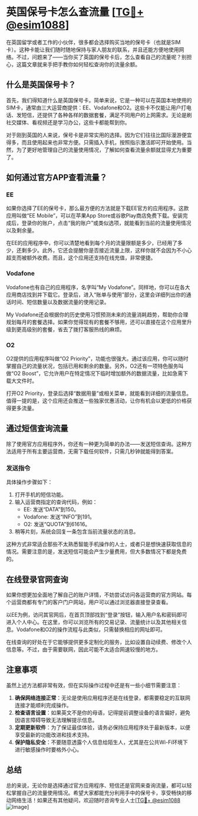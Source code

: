 # 英国保号卡怎么查流量 [[TG💪+ @esim1088](https://t.me/s/esim1088)]

在英国留学或者工作的小伙伴，很多都会选择购买当地的保号卡（也就是SIM卡）。这种卡能让我们随时随地保持与家人朋友的联系，并且还能方便地使用网络。不过，问题来了——当你买了英国的保号卡后，怎么查看自己的流量呢？别担心，这篇文章就来手把手教你如何轻松查询你的流量余额。

## 什么是英国保号卡？

首先，我们得知道什么是英国保号卡。简单来说，它是一种可以在英国本地使用的SIM卡，通常由三大运营商提供：EE、Vodafone和O2。这些卡不仅能让用户打电话、发短信，还提供了各种各样的数据套餐，满足不同用户的上网需求。无论是刷社交媒体、看视频还是学习办公，这些卡都能帮到你。

对于刚到英国的人来说，保号卡是非常实用的选择。因为它们往往比国际漫游便宜得多，而且使用起来也非常方便。只需插入手机，按照指示激活即可开始使用。当然，为了更好地管理自己的流量使用情况，了解如何查看流量余额就显得尤为重要了。

## 如何通过官方APP查看流量？

### EE

如果你选择了EE的保号卡，那么最方便的方法就是下载EE官方的应用程序。这款应用叫做“EE Mobile”，可以在苹果App Store或谷歌Play商店免费下载。安装完成后，登录你的账户，点击“我的账户”或类似选项，就能看到当前的流量使用情况以及剩余量。

在EE的应用程序中，你可以清楚地看到每个月的流量限额是多少，已经用了多少，还剩多少。此外，它还会提醒你是否接近流量上限，这样你就不会因为不小心超支而被额外收费。而且，这个应用还支持在线充值，非常便捷。

### Vodafone

Vodafone也有自己的应用程序，名字叫“My Vodafone”。同样地，你可以在各大应用商店找到并下载它。登录后，进入“账单与使用”部分，这里会详细列出你的通话时间、短信数量以及数据流量的使用记录。

My Vodafone还会根据你的历史使用习惯预测未来的流量消耗趋势，帮助你合理规划每月的套餐选择。如果你觉得现有的套餐不够用，还可以直接在这个应用里升级到更高级别的套餐，省去了拨打客服热线的麻烦。

### O2

O2提供的应用程序叫做“O2 Priority”，功能也很强大。通过该应用，你可以随时掌握自己的流量状况，包括已用和剩余的数量。另外，O2还有一项特色服务叫做“O2 Boost”，它允许用户在特定情况下临时增加额外的数据流量，比如急需下载大文件时。

打开O2 Priority，登录后选择“数据用量”或相关菜单，就能看到详细的流量信息。值得一提的是，这个应用还会推送一些独家优惠活动，让你有机会以更低的价格获得更多流量。

## 通过短信查询流量

除了使用官方应用程序外，你还有一种更为简单的办法——发送短信查询。这种方法适用于所有主要运营商，无需下载任何软件，只需几秒钟就能得到答案。

### 发送指令

具体操作步骤如下：

1. 打开手机的短信功能。
2. 输入运营商指定的查询代码，例如：
   - EE: 发送“DATA”到150。
   - Vodafone: 发送“INFO”到191。
   - O2: 发送“QUOTA”到61616。
3. 稍等片刻，系统会回复一条包含当前流量状态的消息。

这种方式非常适合那些不太熟悉智能手机操作的人士，或者只是想快速获取信息的情况。需要注意的是，发送短信可能会产生少量费用，但大多数情况下都是免费的。

## 在线登录官网查询

如果你想更加全面地了解自己的账户详情，不妨尝试访问各运营商的官方网站。每个运营商都有专门的客户门户网站，用户可以通过浏览器直接登录查看。

以EE为例，访问其官网后，在首页顶部找到“登录”按钮，输入用户名和密码即可进入个人中心。在这里，你可以浏览所有的交易记录、流量统计以及其他相关信息。Vodafone和O2的操作流程与此类似，只需替换相应的网址即可。

在线查询的好处在于它能够提供更多定制化的服务，比如设置自动续费、修改个人信息等。不过，由于需要联网，因此可能不太适合网速较慢的地方。

## 注意事项

虽然上述方法都非常有效，但在实际操作过程中还是有一些小细节需要注意：

1. **确保网络连接正常**：无论是使用应用程序还是在线登录，都需要稳定的互联网连接才能顺利完成操作。
2. **检查语言设置**：如果英文不是你的母语，记得提前调整设备的语言偏好，避免因语言障碍导致无法理解提示信息。
3. **定期更新软件**：为了保证最佳体验，请务必保持应用程序处于最新版本，以便享受最新的功能改进和技术支持。
4. **保护隐私安全**：不要随意透露个人信息给陌生人，尤其是在公共Wi-Fi环境下进行敏感操作时要格外小心。

## 总结

总的来说，无论你是选择通过官方应用程序、短信还是官网来查询流量，都可以轻松掌握自己的流量使用情况。希望大家都能充分利用手中的保号卡，享受畅快的移动网络生活！如果还有其他疑问，欢迎随时咨询专业人士[[TG💪+ @esim1088](https://t.me/s/esim1088) ![Image](https://i.postimg.cc/4NQfJmqS/Snipaste-2025-05-13-00-14-12.png)]